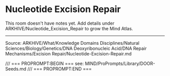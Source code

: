 # Nucleotide Excision Repair

This room doesn't have notes yet. Add details under ARKHIVE/Nucleotide_Excision_Repair to grow the Mind Atlas.

---
Source: ARKHIVE/What/Knowledge Domains Disciplines/Natural Sciences/Biology/Genetics/DNA Deoxyribonucleic Acid/DNA Repair Mechanisms/Excision Repair/Nucleotide-Excision-Repair.md

/// === PROPROMPT:BEGIN ===
see: MIND/ProPrompts/Library/DOOR-Seeds.md
/// === PROPROMPT:END ===
